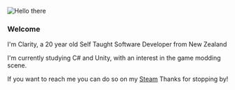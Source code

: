 ![Hello there](https://i.imgur.com/mpHTBwz.gif)
### Welcome 
I'm Clarity, a 20 year old Self Taught Software Developer from New Zealand

I'm currently studying C# and Unity, with an interest in the game modding scene.

If you want to reach me you can do so on my [Steam](https://steamcommunity.com/id/ClarityNZ)
Thanks for stopping by!

<!--
**ClarityNZ/ClarityNZ** is a ✨ _special_ ✨ repository because its `README.md` (this file) appears on your GitHub profile.

Here are some ideas to get you started:

- 🔭 I’m currently working on ...
- 🌱 I’m currently learning ...
- 👯 I’m looking to collaborate on ...
- 🤔 I’m looking for help with ...
- 💬 Ask me about ...
- 📫 How to reach me: ...
- 😄 Pronouns: ...
- ⚡ Fun fact: ...
-->
